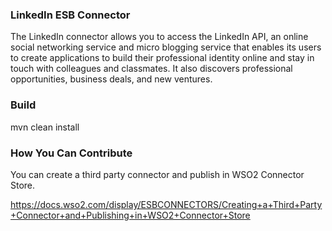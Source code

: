 ### LinkedIn ESB Connector

The LinkedIn connector allows you to access the LinkedIn API, an online social networking service and micro blogging 
service that enables its users to create applications to build their professional identity online and stay in touch 
with colleagues and classmates. It also discovers professional opportunities, business deals, and new ventures.

### Build

mvn clean install

### How You Can Contribute
You can create a third party connector and publish in WSO2 Connector Store.

https://docs.wso2.com/display/ESBCONNECTORS/Creating+a+Third+Party+Connector+and+Publishing+in+WSO2+Connector+Store